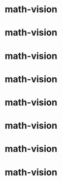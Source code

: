 # math-vision
# math-vision
# math-vision
# math-vision
# math-vision
# math-vision
# math-vision
# math-vision

